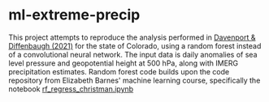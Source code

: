 # ml-extreme-precip

This project attempts to reproduce the analysis performed in [Davenport & Diffenbaugh (2021)](https://agupubs.onlinelibrary.wiley.com/doi/full/10.1029/2021GL093787) for the state of Colorado, using a random forest instead of a convolutional neural network. The input data is daily anomalies of sea level pressure and geopotential height at 500 hPa, along with IMERG precipitation estimates. Random forest code builds upon the code repository from Elizabeth Barnes' machine learning course, specifically the notebook [rf_regress_christman.ipynb](https://github.com/eabarnes1010/course_ml_ats/blob/main/code/rf_regress_christman.ipynb)

